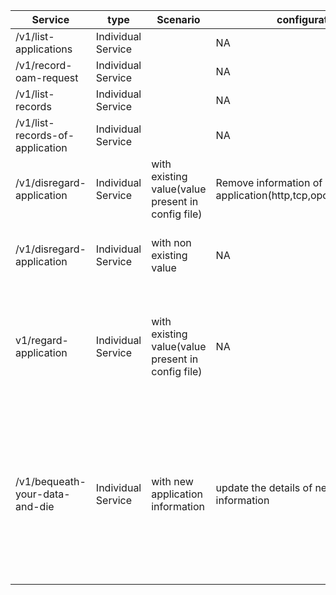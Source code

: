 |   Service      | type   | Scenario |  configuration      | callbacks   | passed |   issues |
|--------------|-----------|------------|--------------|-----------|------------|--------------|
|/v1/list-applications|Individual Service||NA||yes||
|/v1/record-oam-request|Individual Service||NA||yes||
|/v1/list-records|Individual Service||NA||yes||
|/v1/list-records-of-application|Individual Service||NA||yes||
|/v1/disregard-application|Individual Service|with existing  value(value present in config file)|Remove information of application(http,tcp,opc,andforwarding)|/v1/disregard-application<br>/v1/delete-ltp-and-dependents|yes||
|/v1/disregard-application|Individual Service|with non existing  value|NA|/v1/disregard-application<br>/v1/delete-ltp-and-dependents|yes||
|v1/regard-application|Individual Service|with existing  value(value present in config file)|NA|/v1/add-operation-client-to-link<br>/v1/redirect-oam-request-information<br>/v1/add-operation-client-to-link|NO|https://github.com/openBackhaul/OamLog/issues/338 <br> https://github.com/openBackhaul/OamLog/issues/339|
|/v1/bequeath-your-data-and-die|Individual Service|with new application information |update the details of new relaese information|/v1/regard-application<br>/v1/notify-approvals<br>/v1/notify-withdrawn-approvals<br>/v1/end-subscription<br>/v1/relay-server-replacement<br>/v1/deregister-application|yes|https://github.com/openBackhaul/OamLog/issues/343|